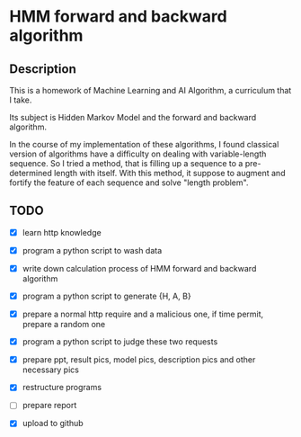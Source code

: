 # HMM forward and backward algorithm

## Description
This is a homework of Machine Learning and AI Algorithm, a curriculum that I take.


Its subject is Hidden Markov Model and the forward and backward algorithm.


In the course of my implementation of these algorithms, I found classical version of algorithms have a difficulty on dealing with variable-length sequence. So I tried a method, that is filling up a sequence to a pre-determined length with itself. With this method, it suppose to augment and fortify the feature of each sequence and solve "length problem".

## TODO
- [x] learn http knowledge
- [x] program a python script to wash data
- [x] write down calculation process of HMM forward and backward algorithm
- [x] program a python script to generate {H, A, B}
- [x] prepare a normal http require and a malicious one, if time permit, prepare a random one
- [x] program a python script to judge these two requests
- [x] prepare ppt, result pics, model pics, description pics and other necessary pics
- [x] restructure programs
- [ ] prepare report
- [x] upload to github

